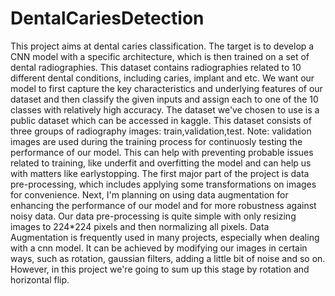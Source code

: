 # DentalCariesDetection
This project aims at dental caries classification. The target is to develop a CNN model with a specific architecture, which is then trained on a set of dental radiographies. This dataset contains radiographies related to 10 different dental conditions, including caries, implant and etc. We want our model to first capture the key characteristics and underlying features of our dataset and then classify the given inputs and assign each to one of the 10 classes with relatively high accuracy. 
The dataset we've chosen to use is a public dataset which can be accessed in kaggle. This dataset consists of three groups of radiography images: train,validation,test.
Note: validation images are used during the training process for continuosly testing the performance of our model. This can help with preventing probable issues related to training, like underfit and overfitting the model and can help us with matters like earlystopping.
The first major part of the project is data pre-processing, which includes applying some transformations on images for convenience. Next, I'm planning on using data augmentation for enhancing the performance of our model and for more robustness against noisy data. 
Our data pre-processing is quite simple with only resizing images to 224*224 pixels and then normalizing all pixels. Data Augmentation is frequently used in many projects, especially when dealing with a cnn model. It can be achieved by modifying our images in certain ways, such as rotation, gaussian filters, adding a little bit of noise and so on. However, in this project we're going to sum up this stage by rotation and horizontal flip.
